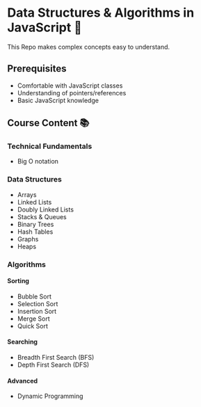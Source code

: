 # Data Structures & Algorithms in JavaScript 🚀

This Repo makes complex concepts easy to understand.

## Prerequisites

- Comfortable with JavaScript classes
- Understanding of pointers/references
- Basic JavaScript knowledge

## Course Content 📚

### Technical Fundamentals

- Big O notation

### Data Structures

- Arrays
- Linked Lists
- Doubly Linked Lists
- Stacks & Queues
- Binary Trees
- Hash Tables
- Graphs
- Heaps

### Algorithms

#### Sorting

- Bubble Sort
- Selection Sort
- Insertion Sort
- Merge Sort
- Quick Sort

#### Searching

- Breadth First Search (BFS)
- Depth First Search (DFS)

#### Advanced

- Dynamic Programming
